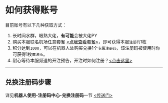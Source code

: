 # 如何获得账号

目前账号有以下几种获取方式：
1. 长时间水群，眼熟大佬，**有可能**会被大佬PY
2. 购买本服联名机场任意套餐 [<点我查看套餐>](https://tg.mfjsq.top/#/plan)，即可获得本服`注册码`1枚
3. 积分达到`1000`，可以在机器人处购买兑换1个`专属注册码`，该注册码被使用时你可获得1枚`魔法币`。
4. 耐心等待本服频道的开注预告，开注时如何注册？[<点击这里>](/机器人使用/账号相关?id=注册)

* * *
## 兑换注册码步骤
  详见**机器人使用-注册码中心-兑换注册码**一节 [<传送门>](/机器人使用/注册码中心?id=兑换注册码)

